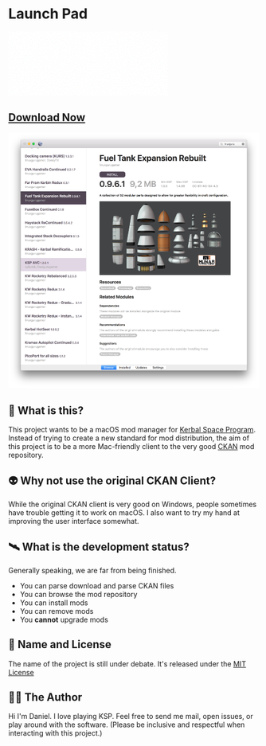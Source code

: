 # Launch Pad

![a cute animation of mods being downloaded, unpacked, and placed into Kerbal Space Program](docs/launchpad.gif)

## [Download Now](https://github.com/winsmith/launch-pad/releases)

![A screenshot of the current state of the software](docs/screenshot.png)

## 🚀 What is this?

This project wants to be a macOS mod manager for [Kerbal Space Program](https://kerbalspaceprogram.com).
Instead of trying to create a new standard for mod distribution, the aim of this project is to be a more Mac-friendly
client to the very good [CKAN](https://github.com/KSP-CKAN/CKAN) mod repository.

## 👽 Why not use the original CKAN Client?

While the original CKAN client is very good on Windows, people sometimes have trouble getting it to work on
macOS. I also want to try my hand at improving the user interface somewhat.

## 🛰 What is the development status?

Generally speaking, we are far from being finished.

- You can parse download and parse CKAN files
- You can browse the mod repository
- You can install mods
- You can remove mods
- You **cannot** upgrade mods

## 👾 Name and License

The name of the project is still under debate. It's released under the [MIT License](https://choosealicense.com/licenses/mit/)

## 👨‍💻 The Author

Hi I'm Daniel. I love playing KSP. Feel free to send me mail, open issues, or play around with the software.
(Please be inclusive and respectful when interacting with this project.)
